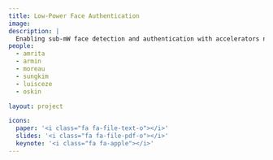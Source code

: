 ```yaml
---
title: Low-Power Face Authentication
image: 
description: |
  Enabling sub-mW face detection and authentication with accelerators near image sensors.
people:
  - amrita
  - armin
  - moreau
  - sungkim
  - luisceze
  - oskin

layout: project

icons:
  paper: '<i class="fa fa-file-text-o"></i>'
  slides: '<i class="fa fa-file-pdf-o"></i>'
  keynote: '<i class="fa fa-apple"></i>'
---
```


